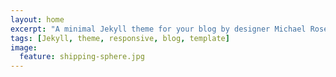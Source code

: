 ```yaml
---
layout: home
excerpt: "A minimal Jekyll theme for your blog by designer Michael Rose."
tags: [Jekyll, theme, responsive, blog, template]
image:
  feature: shipping-sphere.jpg
---
```


